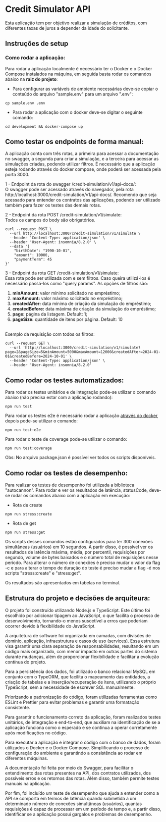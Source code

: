 # Credit Simulator API
Esta aplicação tem por objetivo realizar a simulação de créditos, com diferentes taxas de juros a depender da idade do solicitante.


## Instruções de setup
### Como rodar a aplicação:
Para rodar a aplicação localmente é necessário ter o Docker e o Docker Compose instalados na máquina, em seguida basta rodar os comandos abaixo na <b>raiz do projeto</b>:

- Para configurar as variáveis de ambiente necessárias deve-se copiar o conteúdo do arquivo "sample.env" para um arquivo ".env":
```
cp sample.env .env
```
- Para rodar a aplicação com o docker deve-se digitar o seguinte comando:
```
cd development && docker-compose up
```

## Como testar os endpoints de forma manual:
A aplicação conta com três rotas, a primeira para acessar a documentação no swagger, a segunda para criar a simulação, e a terceira para acessar as simulações criadas, podendo utilizar filtros. É necessário que a aplicação esteja rodando através do docker compose, onde poderá ser acessada pela porta 3000.

1 - Endpoint da rota do swagger /credit-simulation/v1/api-docs/:
<br> O swagger pode ser acessado através do navegador, pela rota http://localhost:3000/credit-simulation/v1/api-docs/. Recomendo que seja acessado para entender os contratos das aplicações, podendo ser utilizado também para fazer os testes das demais rotas.

2 - Endpoint da rota POST /credit-simulation/v1/simulate:
<br>Todos os campos do body são obrigatórios.

```
curl --request POST \
  --url http://localhost:3000/credit-simulation/v1/simulate \
  --header 'Content-Type: application/json' \
  --header 'User-Agent: insomnia/8.2.0' \
  --data '{
	"birthDate": "1990-10-01",
	"amount": 10000,
	"paymentTerm": 45
}'
```

3 - Endpoint da rota GET /credit-simulation/v1/simulate:
<br>Essa rota pode ser utilizada com e sem filtros. Caso queira utilizá-los é necessário passá-los como "query params". As opções de filtros são:
<ol>
<li><b>minAmount:</b> valor mínimo solicitado no empréstimo;</li>
<li><b>maxAmount:</b> valor máximo solicitado no empréstimo;</li>
<li><b>createdAfter:</b> data mínima de criação da simulação do empréstimo;</li>
<li><b>createdBefore:</b> data máxima de criação da simulação do empréstimo;</li>
<li><b>page:</b> página da listagem. Default: 1;</li>
<li><b>pageSize:</b> quantidade de itens por página. Default: 10</li>
</ol>

<br>Exemplo da requisição com todos os filtros:
```
curl --request GET \
  --url 'http://localhost:3000/credit-simulation/v1/simulate?page=2&pageSize=5&minAmount=5000&maxAmount=12000&createdAfter=2024-01-01&createdBefore=2024-10-01' \
  --header 'Content-Type: application/json' \
  --header 'User-Agent: insomnia/8.2.0'
```

## Como rodar os testes automatizados:

Para rodar os testes unitários e de integração pode-se utilizar o comando abaixo (não precisa estar com a aplicação rodando):
```
npm run test
```

Para rodar os testes e2e é necessário rodar a aplicação [através do docker](#como-rodar-a-aplicação), depois pode-se utilizar o comando:
```
npm run test:e2e
```

Para rodar o teste de coverage pode-se utilizar o comando:
```
npm run test:coverage
```

Obs: No arquivo package.json é possível ver todos os scripts disponíveis.

## Como rodar os testes de desempenho:

Para realizar os testes de desempenho foi utilizada a biblioteca "autocannon". Para rodar e ver os resultados de latência, statusCode, deve-se rodar os comandos abaixo com a aplicação em execução:

- Rota de create
```
npm run stress:create
```

- Rota de get
```
npm run stress:get
```

Os scripts desses comandos estão configurados para ter 300 conexões simultâneas (usuários) em 10 segundos. A partir disso, é possível ver os resultados de latência máxima, média, por percentil, requisições por segundo, volume de bytes baixados e o número total de requisições nesse período. Para alterar o número de conexões é preciso mudar o valor da flag -c e para alterar o tempo de duração do teste é preciso mudar a flag -d nos scripts "stress:create" e "stress:get".

Os resultados são apresentados em tabelas no terminal.

## Estrutura do projeto e decisões de arquiteura:

O projeto foi construído utilizando Node.js e TypeScript. Este último foi escolhido por adicionar tipagem ao JavaScript, o que facilita o processo de desenvolvimento, tornando-o menos suscetível a erros que poderiam ocorrer devido à flexibilidade do JavaScript.

A arquitetura de software foi organizada em camadas, com divisões de domínio, aplicação, infraestrutura e casos de uso (services). Essa estrutura visa garantir uma clara separação de responsabilidades, resultando em um código mais organizado, com menor impacto em outras partes do sistema durante mudanças, além de proporcionar flexibilidade e facilitar a evolução contínua do projeto.

Para a persistência dos dados, foi utilizado o banco relacional MySQL em conjunto com o TypeORM, que facilita o mapeamento das entidades, a criação de tabelas e a inserção/recuperação de itens, utilizando o próprio TypeScript, sem a necessidade de escrever SQL manualmente.

Priorizando a padronização do código, foram utilizadas ferramentas como ESLint e Prettier para evitar problemas e garantir uma formatação consistente.

Para garantir o funcionamento correto da aplicação, foram realizados testes unitários, de integração e end-to-end, que auxiliam na identificação de se a aplicação funciona como o esperado e se continua a operar corretamente após modificações no código.

Para executar a aplicação e integrar o código com o banco de dados, foram utilizados o Docker e o Docker Compose. Simplificando o processo de configuração do ambiente e garantindo a consistência ao rodar em diferentes máquinas. 

A documentação foi feita por meio do Swagger, para facilitar o entendimento das rotas presentes na API, dos contratos utilizados, dos possíveis erros e os retornos das rotas. Além disso, também permite testes manuais na aplicação. 

Por fim, foi incluído um teste de desempenho que ajuda a entender como a API se comporta em termos de latência quando submetida a um determinado número de conexões simultâneas (usuários), quantas requisições é capaz de processar em um período de tempo e, a partir disso, identificar se a aplicação possui gargalos e problemas de desempenho.